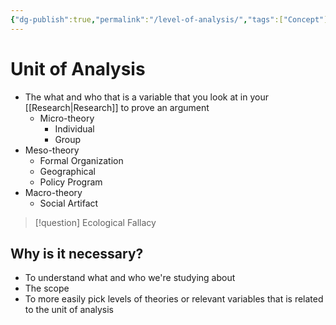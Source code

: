 ```yaml
---
{"dg-publish":true,"permalink":"/level-of-analysis/","tags":["Concept"]}
---
```


# Unit of Analysis
- The what and who that is a variable that you look at in your [[Research\|Research]] to prove an argument
	- Micro-theory
		- Individual
		- Group
- Meso-theory
	- Formal Organization
	- Geographical
	- Policy Program
- Macro-theory
	- Social Artifact

>[!question] Ecological Fallacy

## Why is it necessary?

- To understand what and who we're studying about
- The scope
- To more easily pick levels of theories or relevant variables that is related to the unit of analysis